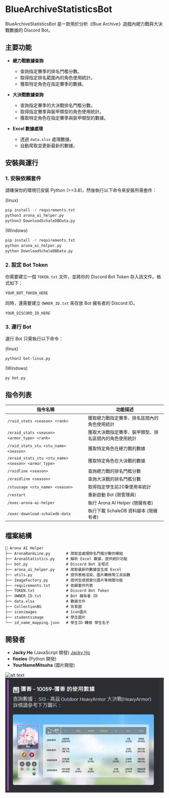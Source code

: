 # BlueArchiveStatisticsBot


BlueArchiveStatisticsBot 是一款用於分析《Blue Archive》遊戲內總力戰與大決戰數據的 Discord Bot。

## 主要功能

- **總力戰數據查詢**
  - 查詢指定賽季的排名門檻分數。
  - 取得指定排名範圍內的角色使用統計。
  - 獲取特定角色在指定賽季的數據。

- **大決戰數據查詢**
  - 查詢指定賽季的大決戰排名門檻分數。
  - 取得指定賽季與裝甲類型的角色使用統計。
  - 獲取特定角色在指定賽季與裝甲類型的數據。

- **Excel 數據處理**
  - 透過 `data.xlsx` 處理數據。
  - 自動爬取並更新最新的數據。

## 安裝與運行

### 1. 安裝依賴套件

請確保你的環境已安裝 Python (>=3.8)，然後執行以下命令來安裝所需套件：

(linux)
```bash
pip install -r requirements.txt
python3 arona_ai_helper.py
python3 DownloadSchaleDBData.py
```

(Windows)
```bash
pip install -r requirements.txt
python arona_ai_helper.py
python DownloadSchaleDBData.py
```
### 2. 設定 Bot Token

你需要建立一個 `TOKEN.txt` 文件，並將你的 Discord Bot Token 存入該文件。格式如下：

```
YOUR_BOT_TOKEN_HERE
```

同時，還需要建立 `OWNER_ID.txt` 來存放 Bot 擁有者的 Discord ID。

```
YOUR_DISCORD_ID_HERE
```

### 3. 運行 Bot

運行 Bot 只需執行以下命令：

(linux)
```bash
python3 bot-linux.py
```
(Windows)
```bash
py bot.py
```

## 指令列表

| 指令名稱 | 功能描述 |
|----------|----------|
| `/raid_stats <season> <rank>` | 獲取總力戰指定賽季、排名區間內的角色使用統計 |
| `/eraid_stats <season> <armor_type> <rank>` | 獲取大決戰指定賽季、裝甲類型、排名區間內的角色使用統計 |
| `/raid_stats_stu <stu_name> <season>` | 獲取特定角色在總力戰的數據 |
| `/eraid_stats_stu <stu_name> <season> <armor_type>` | 獲取特定角色在大決戰的數據 |
| `/raidline <season>` | 查詢總力戰的排名門檻分數 |
| `/eraidline <season>` | 查詢大決戰的排名門檻分數 |
| `/stuusage <stu_name> <season> `| 取得指定學生前20筆使用率統計
| `/restart` | 重新啟動 Bot (限管理員) |
| `/exec-arona-ai-helper` | 執行 Arona AI Helper (限擁有者) |
| `/exec-download-schaledb-data` | 執行下載 SchaleDB 資料腳本 (限擁有者) |

## 檔案結構

```
📂 Arona AI Helper
├── AronaRankLine.py       # 爬取並處理排名門檻分數的模組
├── AronaStatistics.py     # 解析 Excel 數據，提供統計功能
├── bot.py                 # Discord Bot 主程式
├── arona_ai_helper.py     # 爬取最新的數據並生成 Excel
├── utils.py               # 提供表格渲染、圖片轉換等工具函數
├── ImageFactory.py        # 提供生成視覺化圖片等相關功能
├── requirements.txt       # 依賴套件列表
├── TOKEN.txt              # Discord Bot Token
├── OWNER_ID.txt           # Bot 擁有者 ID
├── data.xlsx              # 數據文件
├── CollectionBG           # 背景圖
├── iconimages             # Icon圖片
├── studentsimage          # 學生圖片
└── id_name_mapping.json   # 學生ID 轉換 學生名子
```

## 開發者

- **Jacky Ho** (JavaScript 開發) [Jacky Ho](https://github.com/jacky1226-csl)
- **fiseleo** (Python 開發)
- **YourNameMitsuha** (圖片開發)


![alt text](image.png)
![alt text](image-2.png)